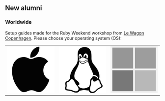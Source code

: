 ## New alumni

### Worldwide

Setup guides made for the Ruby Weekend workshop from [Le Wagon Copenhagen](https://www.lewagon.com/copenhagen). Please choose your operating system (OS):

<table>
  <tr>
    <td>
      <a href="SetupMacOS.md">
        <img src="images/apple.png" alt="OSX" />
      </a>
    </td>
    <td>
      <a href="SetupLinux.md">
        <img src="images/linux.png" alt="Ubuntu" />
      </a>
    </td>
    <td>
      <a href="SetupWindows.md">
        <img src="images/windows.png" alt="Windows">
      </a>
    </td>
  </tr>
</table>
